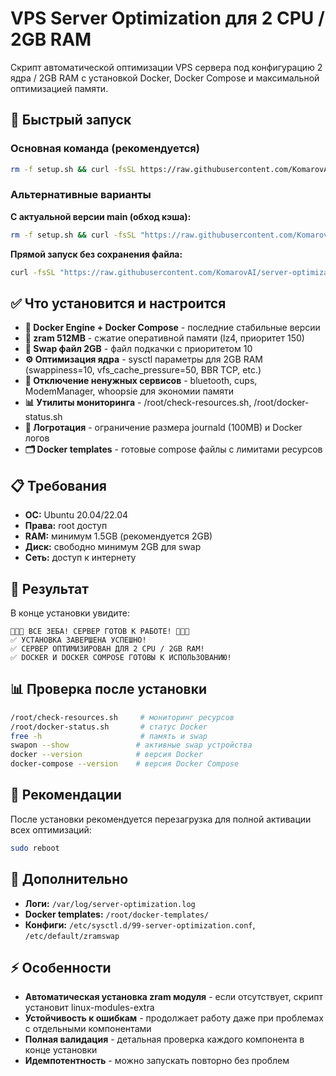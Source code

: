 # VPS Server Optimization для 2 CPU / 2GB RAM

Скрипт автоматической оптимизации VPS сервера под конфигурацию 2 ядра / 2GB RAM с установкой Docker, Docker Compose и максимальной оптимизацией памяти.

## 🚀 Быстрый запуск

### Основная команда (рекомендуется)
```bash
rm -f setup.sh && curl -fsSL https://raw.githubusercontent.com/KomarovAI/server-optimization-2cpu-2gb/efcebd1e664b5081cb75342766dec5d871141da4/setup.sh -o setup.sh && chmod +x setup.sh && sudo ./setup.sh
```

### Альтернативные варианты

**С актуальной версии main (обход кэша):**
```bash
rm -f setup.sh && curl -fsSL "https://raw.githubusercontent.com/KomarovAI/server-optimization-2cpu-2gb/main/setup.sh?cb=$(date +%s)" -o setup.sh && chmod +x setup.sh && sudo ./setup.sh
```

**Прямой запуск без сохранения файла:**
```bash
curl -fsSL "https://raw.githubusercontent.com/KomarovAI/server-optimization-2cpu-2gb/main/setup.sh?cb=$(date +%s)" | sudo bash
```

## ✅ Что установится и настроится

- **🐳 Docker Engine + Docker Compose** - последние стабильные версии
- **💾 zram 512MB** - сжатие оперативной памяти (lz4, приоритет 150)
- **💾 Swap файл 2GB** - файл подкачки с приоритетом 10
- **⚙️ Оптимизация ядра** - sysctl параметры для 2GB RAM (swappiness=10, vfs_cache_pressure=50, BBR TCP, etc.)
- **🔧 Отключение ненужных сервисов** - bluetooth, cups, ModemManager, whoopsie для экономии памяти
- **📊 Утилиты мониторинга** - /root/check-resources.sh, /root/docker-status.sh
- **📝 Логротация** - ограничение размера journald (100MB) и Docker логов
- **🗂️ Docker templates** - готовые compose файлы с лимитами ресурсов

## 📋 Требования

- **ОС:** Ubuntu 20.04/22.04 
- **Права:** root доступ
- **RAM:** минимум 1.5GB (рекомендуется 2GB)
- **Диск:** свободно минимум 2GB для swap
- **Сеть:** доступ к интернету

## 🎯 Результат

В конце установки увидите:
```
🎉🎉🎉 ВСЕ ЗЕБА! СЕРВЕР ГОТОВ К РАБОТЕ! 🎉🎉🎉
✅ УСТАНОВКА ЗАВЕРШЕНА УСПЕШНО!
✅ СЕРВЕР ОПТИМИЗИРОВАН ДЛЯ 2 CPU / 2GB RAM!
✅ DOCKER И DOCKER COMPOSE ГОТОВЫ К ИСПОЛЬЗОВАНИЮ!
```

## 📊 Проверка после установки

```bash
/root/check-resources.sh     # мониторинг ресурсов
/root/docker-status.sh       # статус Docker
free -h                      # память и swap
swapon --show               # активные swap устройства
docker --version            # версия Docker
docker-compose --version    # версия Docker Compose
```

## 🔄 Рекомендации

После установки рекомендуется перезагрузка для полной активации всех оптимизаций:
```bash
sudo reboot
```

## 📁 Дополнительно

- **Логи:** `/var/log/server-optimization.log`
- **Docker templates:** `/root/docker-templates/`
- **Конфиги:** `/etc/sysctl.d/99-server-optimization.conf`, `/etc/default/zramswap`

## ⚡ Особенности

- **Автоматическая установка zram модуля** - если отсутствует, скрипт установит linux-modules-extra
- **Устойчивость к ошибкам** - продолжает работу даже при проблемах с отдельными компонентами  
- **Полная валидация** - детальная проверка каждого компонента в конце установки
- **Идемпотентность** - можно запускать повторно без проблем